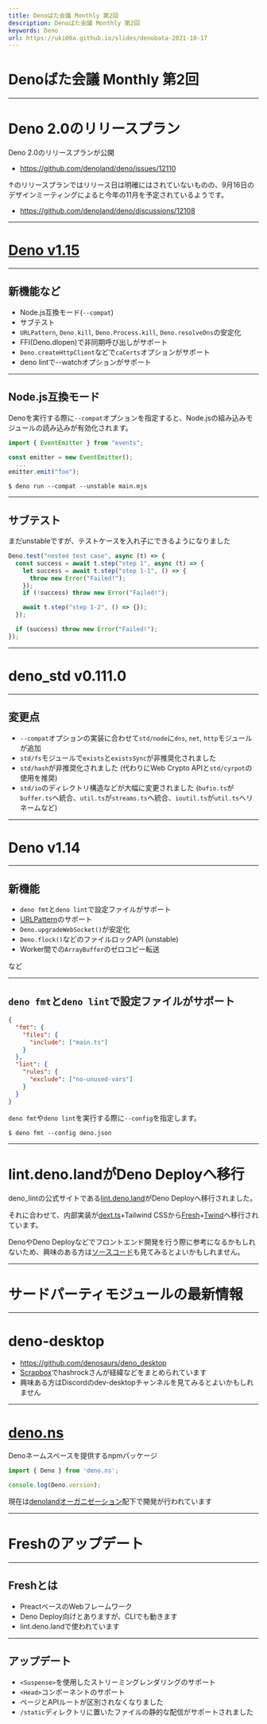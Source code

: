 ```yaml
---
title: Denoばた会議 Monthly 第2回
description: Denoばた会議 Monthly 第2回
keywords: Deno
url: https://uki00a.github.io/slides/denobata-2021-10-17
---
```


# Denoばた会議 Monthly 第2回

<!-- _class: lead -->

---

# Deno 2.0のリリースプラン

Deno 2.0のリリースプランが公開

- https://github.com/denoland/deno/issues/12110

↑のリリースプランではリリース日は明確にはされていないものの、9月16日のデザインミーティングによると今年の11月を予定されているようです。

- https://github.com/denoland/deno/discussions/12108

---

# [Deno v1.15](https://deno.com/blog/v1.15)

<!-- _class: lead -->

---

## 新機能など

- Node.js互換モード(`--compat`)
- サブテスト
- `URLPattern`, `Deno.kill`, `Deno.Process.kill`, `Deno.resolveDns`の安定化
- FFI(Deno.dlopen)で非同期呼び出しがサポート
- `Deno.createHttpClient`などで`caCerts`オプションがサポート
- deno lintで--watchオプションがサポート

---

## Node.js互換モード

Denoを実行する際に`--compat`オプションを指定すると、Node.jsの組み込みモジュールの読み込みが有効化されます。

```javascript
import { EventEmitter } from "events";

const emitter = new EventEmitter();
  ...
emitter.emit("foo");
```

```shell
$ deno run --compat --unstable main.mjs
```

---

## サブテスト

まだunstableですが、テストケースを入れ子にできるようになりました

```typescript
Deno.test("nested test case", async (t) => {
  const success = await t.step("step 1", async (t) => {
    let success = await t.step("step 1-1", () => {
      throw new Error("Failed!");
    });
    if (!success) throw new Error("Failed!");

    await t.step("step 1-2", () => {});
  });

  if (success) throw new Error("Failed!");
});
```

---

# deno_std v0.111.0

<!-- _class: lead -->

---

## 変更点

- `--compat`オプションの実装に合わせて`std/node`に`dns`, `net`, `http`モジュールが追加
- `std/fs`モジュールで`exists`と`existsSync`が非推奨化されました
- `std/hash`が非推奨化されました (代わりにWeb Crypto APIと`std/cyrpot`の使用を推奨)
- `std/io`のディレクトリ構造などが大幅に変更されました (`bufio.ts`が`buffer.ts`へ統合、`util.ts`が`streams.ts`へ統合、`ioutil.ts`が`util.ts`へリネームなど)

---

# Deno v1.14

<!-- _class: lead -->

---

## 新機能

- `deno fmt`と`deno lint`で設定ファイルがサポート
- [URLPattern](https://web.dev/urlpattern/)のサポート
- `Deno.upgradeWebSocket()`が安定化
- `Deno.flock()`などのファイルロックAPI (unstable)
- Worker間での`ArrayBuffer`のゼロコピー転送

など

---

## `deno fmt`と`deno lint`で設定ファイルがサポート

```json
{
  "fmt": {
    "files": {
      "include": ["main.ts"]
    }
  },
  "lint": {
    "rules": {
      "exclude": ["no-unused-vars"]
    }
  }
}
```

`deno fmt`や`deno lint`を実行する際に`--config`を指定します。

```shell
$ deno fmt --config deno.json
```

---

# lint.deno.landがDeno Deployへ移行

deno_lintの公式サイトである[lint.deno.land](https://lint.deno.land/)がDeno Deployへ移行されました。

それに合わせて、内部実装が[dext.ts](https://github.com/lucacasonato/dext.ts)+Tailwind CSSから[Fresh](https://github.com/lucacasonato/fresh)+[Twind](https://github.com/tw-in-js/twind)へ移行されています。

DenoやDeno Deployなどでフロントエンド開発を行う際に参考になるかもしれないため、興味のある方は[ソースコード](https://github.com/denoland/deno_lint/tree/74b7de1af3593cc673385924ee060112d9b9199a/www)も見てみるとよいかもしれません。

---

# サードパーティモジュールの最新情報

<!-- _class: lead -->

---

# deno-desktop

- https://github.com/denosaurs/deno_desktop
- [Scrapbox](https://scrapbox.io/deno-ja/Deno_Desktop)でhashrockさんが経緯などをまとめられています
- 興味ある方はDiscordのdev-desktopチャンネルを見てみるとよいかもしれません

---

# [deno.ns](https://github.com/denoland/deno.ns)

Denoネームスペースを提供するnpmパッケージ

```javascript
import { Deno } from 'deno.ns';

console.log(Deno.version);
```

現在は[denolandオーガニゼーション](https://github.com/denoland)配下で開発が行われています

---

# Freshのアップデート

<!-- _class: lead -->

---

## Freshとは

- PreactベースのWebフレームワーク
- Deno Deploy向けとありますが、CLIでも動きます
- lint.deno.landで使われています

---

## アップデート

- `<Suspense>`を使用したストリーミングレンダリングのサポート
- `<Head>`コンポーネントのサポート
- ページとAPIルートが区別されなくなりました
- `/static`ディレクトリに置いたファイルの静的な配信がサポートされました
